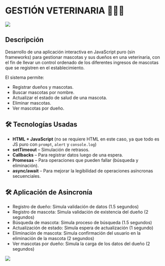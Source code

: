 # GESTIÓN VETERINARIA 🐾🐶🐱

![](https://i.pinimg.com/222x/ed/5f/3a/ed5f3a15d92ba3ac6238a98da42bb01e.jpg)

## Descripción 

Desarrollo de una aplicación interactiva en JavaScript puro (sin frameworks) para gestionar mascotas y sus dueños en una veterinaria, con el fin de llevar un control ordenado de los diferentes ingresos de mascotas que se registren en el establecimiento.

El sistema permite: 

- Registrar dueños y mascotas.
- Buscar mascotas por nombre.
- Actualizar el estado de salud de una mascota.
- Eliminar mascotas.
- Ver mascotas por dueño.

## 🛠️ Tecnologías Usadas

- **HTML + JavaScript** (no se requiere HTML en este caso, ya que todo es JS puro con `prompt`, `alert` y `console.log`)
- **setTimeout** – Simulación de retrasos.
- **Callbacks** – Para registrar datos luego de una espera.
- **Promesas** – Para operaciones que pueden fallar (búsqueda y eliminación).
- **async/await** – Para mejorar la legibilidad de operaciones asíncronas secuenciales.

## 🛠️ Aplicación de Asincronía

- Registro de dueño: Simula validación de datos (1.5 segundos)
- Registro de mascota: Simula validación de existencia del dueño (2 segundos)
- Búsqueda de mascota: Simula proceso de búsqueda (1.5 segundos)
- Actualización de estado: Simula espera de actualización (1 segundo)
- Eliminación de mascota: Simula confirmación del usuario en la eliminación de la mascota (2 segundos)
- Ver mascotas por dueño: Simula la carga de los datos del dueño (2 segundos)

![](https://www.clinicaveterinariaejea.com/wp-content/uploads/2020/03/Equipo-Clinica-Veterinaria-Ejea-1-480x300.jpeg)

